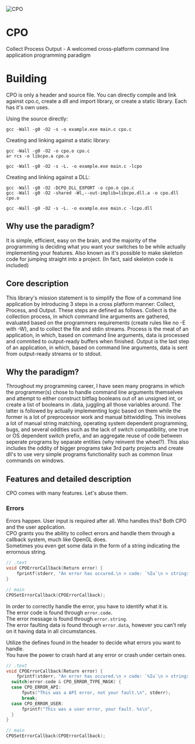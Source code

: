 ![CPO](https://user-images.githubusercontent.com/7494772/102008644-22519b80-3d00-11eb-9110-d0b88f46e9d1.png)

# CPO
Collect Process Output - A welcomed cross-platform command line application programming paradigm

# Building
CPO is only a header and source file. You can directly compile and link against cpo.c, create a dll and import library, or create a static library. Each has it's own uses.

Using the source directly:
```batch
gcc -Wall -g0 -O2 -s -o example.exe main.c cpo.c
```

Creating and linking against a static library:
```batch
gcc -Wall -g0 -O2 -o cpo.o cpo.c
ar rcs -o libcpo.a cpo.o

gcc -Wall -g0 -O2 -s -L. -o example.exe main.c -lcpo
```

Creating and linking against a DLL:
```batch
gcc -Wall -g0 -O2 -DCPO_DLL_EXPORT -o cpo.o cpo.c
gcc -Wall -g0 -O2 -shared -Wl,--out-implib=libcpo.dll.a -o cpo.dll cpo.o

gcc -Wall -g0 -O2 -s -L. -o example.exe main.c -lcpo.dll
```

## Why use the paradigm?
It is simple, efficient, easy on the brain, and the majority of the programming is deciding what you want your switches to be while actually implementing your features. Also known as it's possible to make skeleton code for jumping straight into a project. (In fact, said skeleton code is included)

## Core description
This library's mission statement is to simplify the flow of a command line application by introducing 3 steps in a cross platform manner: Collect, Process, and Output. These steps are defined as follows. Collect is the collection process, in which command line arguments are gathered, evaluated based on the programmers requirements (create rules like no -E with -W), and to collect the file and stdin streams. Process is the meat of an application, in which, based on command line arguments, data is processed and commited to output-ready buffers when finished. Output is the last step of an application, in which, based on command line arguments, data is sent from output-ready streams or to stdout.

## Why the paradigm?
Throughout my programming career, I have seen many programs in which the programmer(s) chose to handle command line arguments themselves and attempt to either construct bitflag booleans out of an unsigned int, or create a list of booleans in .data, juggling all those variables around. The latter is followed by actually implementing logic based on them while the former is a lot of preprocessor work and manual bittwiddling. This involves a lot of manual string matching, operating system dependent programming, bugs, and several oddities such as the lack of switch compatibility, one true or OS dependent switch prefix, and an aggregate reuse of code between seperate programs by separate entities (why reinvent the wheel?). This also includes the oddity of bigger programs take 3rd party projects and create dll's to use very simple programs functionality such as common linux commands on windows.

## Features and detailed description
CPO comes with many features. Let's abuse them.

### Errors
Errors happen. User input is required after all. Who handles this? Both CPO and the user application.  
CPO grants you the ability to collect errors and handle them through a callback system, much like OpenGL does.  
Sometimes you even get some data in the form of a string indicating the errornous string.  

```C
// .text
void CPOErrorCallback(Return error) {
	fprintf(stderr, "An error has occured.\n > code: `%Iu`\n > string: `%s`\n > data: `%p`\n", error.code, error.string, error.data);
}

// main
CPOSetErrorCallback(CPOErrorCallback);
```

In order to correctly handle the error, you have to identify what it is.  
The error code is found through `error.code`.  
The error message is found through `error.string`.  
The error faulting data is found through `error.data`, however you can't rely on it having data in all circumstances.  

Utilize the defines found in the header to decide what errors you want to handle.  
You have the power to crash hard at any error or crash under certain ones.  

```C
// .text
void CPOErrorCallback(Return error) {
	fprintf(stderr, "An error has occured.\n > code: `%Iu`\n > string: `%s`\n > data: `%p`\n", error.code, error.string, error.data);
  switch(error.code & CPO_ERROR_TYPE_MASK) {
  case CPO_ERROR_API:
      fputs("This was a API error, not your fault.\n", stderr);
      break;
  case CPO_ERROR_USER:
      fprintf("This was a user error, your fault. %s\n",
  }
}

// main
CPOSetErrorCallback(CPOErrorCallback);
```
